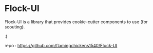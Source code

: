 # Flock-UI
Flock-UI is a library that provides cookie-cutter components to use (for scouting).

:)

repo : https://github.com/flamingchickens1540/Flock-UI